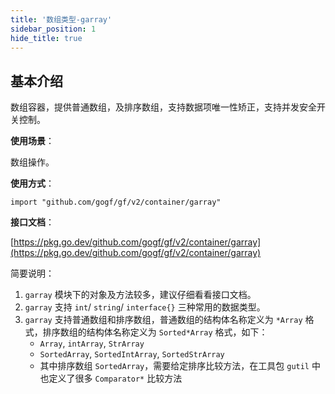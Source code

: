 ```yaml
---
title: '数组类型-garray'
sidebar_position: 1
hide_title: true
---
```


## 基本介绍

数组容器，提供普通数组，及排序数组，支持数据项唯一性矫正，支持并发安全开关控制。

**使用场景**：

数组操作。

**使用方式**：

```
import "github.com/gogf/gf/v2/container/garray"
```

**接口文档**：

[https://pkg.go.dev/github.com/gogf/gf/v2/container/garray](https://pkg.go.dev/github.com/gogf/gf/v2/container/garray)

简要说明：

1. `garray` 模块下的对象及方法较多，建议仔细看看接口文档。
2. `garray` 支持 `int`/ `string`/ `interface{}` 三种常用的数据类型。
3. `garray` 支持普通数组和排序数组，普通数组的结构体名称定义为 `*Array` 格式，排序数组的结构体名称定义为 `Sorted*Array` 格式，如下：
   - `Array`, `intArray`, `StrArray`
   - `SortedArray`, `SortedIntArray`, `SortedStrArray`
   - 其中排序数组 `SortedArray`，需要给定排序比较方法，在工具包 `gutil` 中也定义了很多 `Comparator*` 比较方法

    